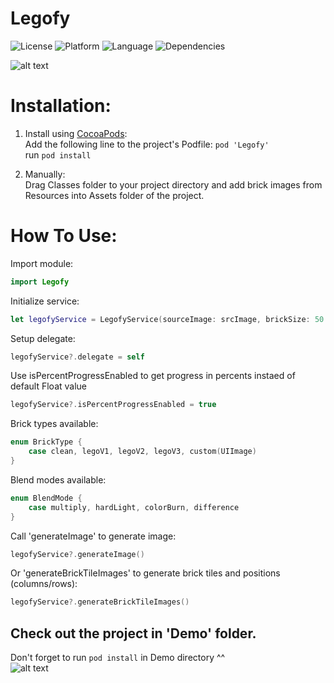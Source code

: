 # Legofy

![License](https://img.shields.io/badge/Licence-MIT-blue.svg)
![Platform](https://img.shields.io/badge/Platform-iOS-green.svg)
![Language](https://img.shields.io/badge/language-swift%204.0-orange.svg)
![Dependencies](https://img.shields.io/badge/Dependencies-None-lightgray.svg)


![alt text](https://github.com/oleh-zayats/Legofy/blob/master/Examples/Legofy.png)

# Installation:
1. Install using [CocoaPods](https://cocoapods.org):<br/>Add the following line to the project's Podfile:
```pod 'Legofy'```<br/>
run ```pod install```<br/>

2. Manually:<br/> Drag Classes folder to your project directory and add brick images from Resources into Assets folder of the project.

# How To Use:
Import module:
```swift
import Legofy
```
Initialize service:
```swift
let legofyService = LegofyService(sourceImage: srcImage, brickSize: 50.0, brickType: .legoV2)
```
Setup delegate:
```swift
legofyService?.delegate = self
```

Use isPercentProgressEnabled to get progress in percents instaed of default Float value
```swift
legofyService?.isPercentProgressEnabled = true
```

Brick types available:
```swift
enum BrickType {
    case clean, legoV1, legoV2, legoV3, custom(UIImage)
}
```

Blend modes available:
```swift
enum BlendMode {
    case multiply, hardLight, colorBurn, difference
}
```

Call 'generateImage' to generate image:
```swift
legofyService?.generateImage()
```

Or 'generateBrickTileImages' to generate brick tiles and positions (columns/rows):
```swift
legofyService?.generateBrickTileImages() 
```

## Check out the project in 'Demo' folder. <br/>
Don't forget to run ```pod install``` in Demo directory ^^ <br/>
![alt text](https://github.com/oleh-zayats/Legofy/blob/master/Examples/Legofy.gif)
<br/><br/>


